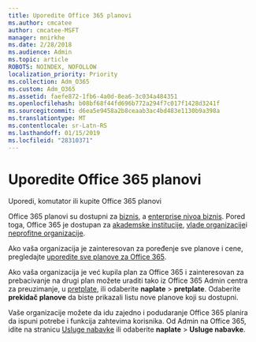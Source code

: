 ```yaml
---
title: Uporedite Office 365 planovi
ms.author: cmcatee
author: cmcatee-MSFT
manager: mnirkhe
ms.date: 2/28/2018
ms.audience: Admin
ms.topic: article
ROBOTS: NOINDEX, NOFOLLOW
localization_priority: Priority
ms.collection: Adm_O365
ms.custom: Adm_O365
ms.assetid: faefe872-1fb6-4a0d-8ea6-3c034a484351
ms.openlocfilehash: b08bf68f44fd696b772a294f7c017f1428d3241f
ms.sourcegitcommit: d6ea5e9458a2b8ceaab3ac4bd483e1130b9a398a
ms.translationtype: MT
ms.contentlocale: sr-Latn-RS
ms.lasthandoff: 01/15/2019
ms.locfileid: "28310371"
---
```

# <a name="compare-office-365-plans"></a>Uporedite Office 365 planovi

Uporedi, komutator ili kupite Office 365 planovi
  
Office 365 planovi su dostupni za [biznis](https://products.office.com/en-us/compare-all-microsoft-office-products?tab=2), a [enterprise nivoa biznis](https://products.office.com/en-us/business/compare-more-office-365-for-business-plans). Pored toga, Office 365 je dostupan za [akademske institucije](https://products.office.com/en-us/academic/compare-office-365-education-plans), [vlade organizacije](https://products.office.com/en-us/government/compare-office-365-government-plans)i [neprofitne organizacije](https://products.office.com/en-us/nonprofit/office-365-nonprofit-plans-and-pricing?tab=1).
  
Ako vaša organizacija je zainteresovan za poređenje sve planove i cene, pregledajte [uporedite sve planove za Office 365](https://products.office.com/en-us/business/compare-more-office-365-for-business-plans).
  
Ako vaša organizacija je već kupila plan za Office 365 i zainteresovan za prebacivanje na drugi plan možete uraditi tako iz Office 365 Admin centra za preuzimanje, u [pretplate](https://go.microsoft.com/fwlink/p/?linkid=842054), ili odaberite **naplate** \> **pretplate**. Odaberite **prekidač planove** da biste prikazali listu nove planove koji su dostupni. 
  
Vaše organizacije možete da idu zajedno i podudaranje Office 365 planira da ispuni potrebe i funkcija zahtevima korisnika. Od Admin na Office 365, idite na stranicu [Usluge nabavke](https://go.microsoft.com/fwlink/p/?linkid=868433) ili odaberite **naplate** \> **Usluge nabavke**.
  

